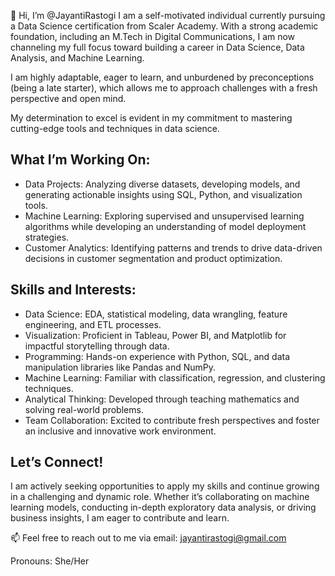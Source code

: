 👋 Hi, I’m @JayantiRastogi
I am a self-motivated individual currently pursuing a Data Science certification from Scaler Academy. With a strong academic foundation, including an M.Tech in Digital Communications, I am now channeling my full focus toward building a career in Data Science, Data Analysis, and Machine Learning.

I am highly adaptable, eager to learn, and unburdened by preconceptions (being a late starter), which allows me to approach challenges with a fresh perspective and open mind.

My determination to excel is evident in my commitment to mastering cutting-edge tools and techniques in data science.

## What I’m Working On:

* Data Projects: Analyzing diverse datasets, developing models, and generating actionable insights using SQL, Python, and visualization tools.
* Machine Learning: Exploring supervised and unsupervised learning algorithms while developing an understanding of model deployment strategies.
* Customer Analytics: Identifying patterns and trends to drive data-driven decisions in customer segmentation and product optimization.

## Skills and Interests:

* Data Science: EDA, statistical modeling, data wrangling, feature engineering, and ETL processes.
* Visualization: Proficient in Tableau, Power BI, and Matplotlib for impactful storytelling through data.
* Programming: Hands-on experience with Python, SQL, and data manipulation libraries like Pandas and NumPy.
* Machine Learning: Familiar with classification, regression, and clustering techniques.
* Analytical Thinking: Developed through teaching mathematics and solving real-world problems.
* Team Collaboration: Excited to contribute fresh perspectives and foster an inclusive and innovative work environment.

## Let’s Connect!
I am actively seeking opportunities to apply my skills and continue growing in a challenging and dynamic role. Whether it’s collaborating on machine learning models, conducting in-depth exploratory data analysis, or driving business insights, I am eager to contribute and learn.

📫 Feel free to reach out to me via email: jayantirastogi@gmail.com

Pronouns: She/Her
<!---
JayantiRastogi/JayantiRastogi is a ✨ special ✨ repository because its `README.md` (this file) appears on your GitHub profile.
You can click the Preview link to take a look at your changes.
--->
